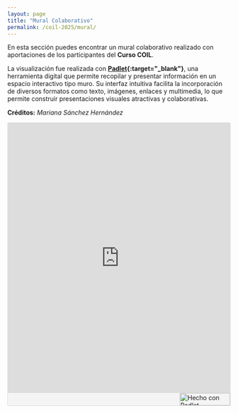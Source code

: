 ```yaml
---
layout: page
title: "Mural Colaborativo"
permalink: /coil-2025/mural/
---
```

En esta sección puedes encontrar un mural colaborativo realizado con aportaciones de los participantes del **Curso COIL**.

La visualización fue realizada con **[Padlet](https://padlet.com/){:target="_blank"}**, una herramienta digital que permite recopilar y presentar información en un espacio interactivo tipo muro. Su interfaz intuitiva facilita la incorporación de diversos formatos como texto, imágenes, enlaces y multimedia, lo que permite construir presentaciones visuales atractivas y colaborativas.

**Créditos:** *Mariana Sánchez Hernández*

<div class="padlet-embed" style="border:1px solid rgba(0,0,0,0.1);border-radius:2px;box-sizing:border-box;overflow:hidden;position:relative;width:100%;background:#F4F4F4"><p style="padding:0;margin:0"><iframe src="https://padlet.com/embed/qmft60i12qzikcrk" frameborder="0" allow="camera;microphone;geolocation;display-capture;clipboard-write" style="width:100%;height:608px;display:block;padding:0;margin:0"></iframe></p><div style="display:flex;align-items:center;justify-content:end;margin:0;height:28px"><a href="https://padlet.com?ref=embed" style="display:block;flex-grow:0;margin:0;border:none;padding:0;text-decoration:none" target="_blank"><div style="display:flex;align-items:center;"><img src="https://padlet.net/embeds/made_with_padlet_2022.png" width="114" height="28" style="padding:0;margin:0;background:0 0;border:none;box-shadow:none" alt="Hecho con Padlet"></div></a></div></div>
